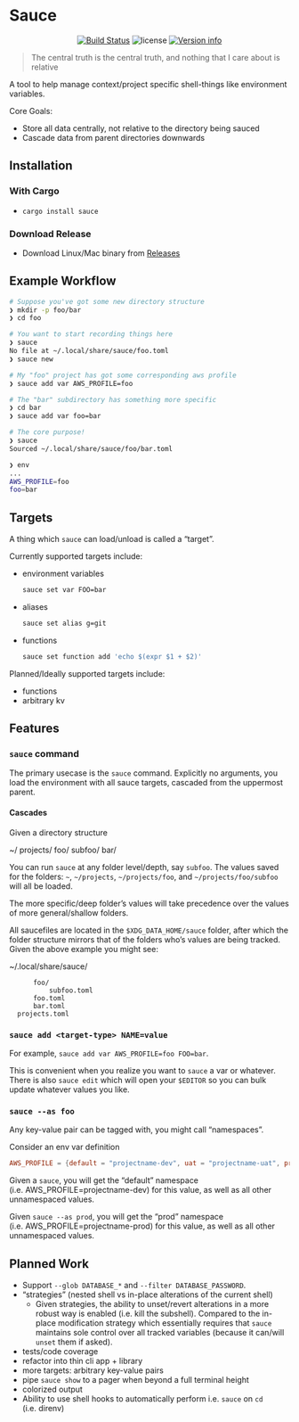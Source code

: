 # Sauce

<p align="center">
<a href="https://github.com/DanCardin/sauce/actions?query=workflow%3ATest"><img src="https://github.com/DanCardin/sauce/workflows/Test/badge.svg" alt="Build Status"></a>
<img src="https://img.shields.io/crates/l/sauce.svg" alt="license">
<a href="https://crates.io/crates/sauce"><img src="https://img.shields.io/crates/v/sauce.svg?colorB=319e8c" alt="Version info"></a><br>
</p>

> The central truth is the central truth, and nothing that I care about
> is relative

A tool to help manage context/project specific shell-things like
environment variables.

Core Goals:

- Store all data centrally, not relative to the directory being sauced
- Cascade data from parent directories downwards

## Installation

### With Cargo

- `cargo install sauce`

### Download Release

- Download Linux/Mac binary from
  [Releases](https://github.com/DanCardin/sauce/releases)

## Example Workflow

``` bash
# Suppose you've got some new directory structure
❯ mkdir -p foo/bar
❯ cd foo

# You want to start recording things here
❯ sauce
No file at ~/.local/share/sauce/foo.toml
❯ sauce new

# My "foo" project has got some corresponding aws profile
❯ sauce add var AWS_PROFILE=foo

# The "bar" subdirectory has something more specific
❯ cd bar
❯ sauce add var foo=bar

# The core purpose!
❯ sauce
Sourced ~/.local/share/sauce/foo/bar.toml

❯ env
...
AWS_PROFILE=foo
foo=bar
```

## Targets

A thing which `sauce` can load/unload is called a “target”.

Currently supported targets include:

- environment variables

  ``` bash
  sauce set var FOO=bar
  ```

- aliases

  ``` bash
  sauce set alias g=git
  ```

- functions

  ``` bash
  sauce set function add 'echo $(expr $1 + $2)'
  ```

Planned/Ideally supported targets include:

- functions
- arbitrary kv

## Features

### `sauce` command

The primary usecase is the `sauce` command. Explicitly no arguments, you
load the environment with all sauce targets, cascaded from the uppermost
parent.

#### Cascades

Given a directory structure

  ~/
      projects/
          foo/
              subfoo/
          bar/

You can run `sauce` at any folder level/depth, say `subfoo`. The values
saved for the folders: `~`, `~/projects`, `~/projects/foo`, and
`~/projects/foo/subfoo` will all be loaded.

The more specific/deep folder’s values will take precedence over the
values of more general/shallow folders.

All saucefiles are located in the `$XDG_DATA_HOME/sauce` folder, after
which the folder structure mirrors that of the folders who’s values are
being tracked. Given the above example you might see:

  ~/.local/share/sauce/

          foo/
              subfoo.toml
          foo.toml
          bar.toml
      projects.toml

### `sauce add <target-type> NAME=value`

For example, `sauce add var AWS_PROFILE=foo FOO=bar`.

This is convenient when you realize you want to `sauce` a var or
whatever. There is also `sauce edit` which will open your `$EDITOR` so
you can bulk update whatever values you like.

### `sauce --as foo`

Any key-value pair can be tagged with, you might call “namespaces”.

Consider an env var definition

``` toml
AWS_PROFILE = {default = "projectname-dev", uat = "projectname-uat", prod = "projectname-prod"}
```

Given a `sauce`, you will get the “default” namespace
(i.e. AWS\_PROFILE=projectname-dev) for this value, as well as all other
unnamespaced values.

Given `sauce --as prod`, you will get the “prod” namespace
(i.e. AWS\_PROFILE=projectname-prod) for this value, as well as all
other unnamespaced values.

## Planned Work

- Support `--glob DATABASE_*` and `--filter DATABASE_PASSWORD`.
- “strategies” (nested shell vs in-place alterations of the current
  shell)
  - Given strategies, the ability to unset/revert alterations in a more
    robust way is enabled (i.e. kill the subshell). Compared to the
    in-place modification strategy which essentially requires that
    `sauce` maintains sole control over all tracked variables (because
    it can/will `unset` them if asked).
- tests/code coverage
- refactor into thin cli app + library
- more targets: arbitrary key-value pairs
- pipe `sauce show` to a pager when beyond a full terminal height
- colorized output
- Ability to use shell hooks to automatically perform i.e. `sauce` on
  `cd` (i.e. direnv)
